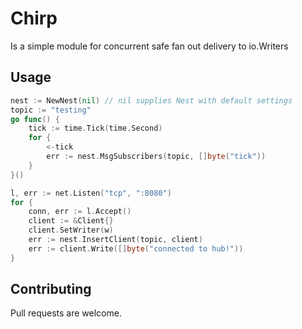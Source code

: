 # Chirp

Is a simple module for concurrent safe fan out delivery to io.Writers


## Usage

```go
nest := NewNest(nil) // nil supplies Nest with default settings
topic := "testing"
go func() {
    tick := time.Tick(time.Second)
    for {
        <-tick
        err := nest.MsgSubscribers(topic, []byte("tick"))
    }
}()

l, err := net.Listen("tcp", ":8080")
for {
    conn, err := l.Accept()
    client := &Client{}
    client.SetWriter(w)
    err := nest.InsertClient(topic, client)
    err := client.Write([]byte("connected to hub!"))
}
```

## Contributing
Pull requests are welcome.